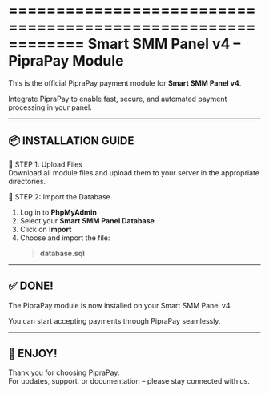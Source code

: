 ============================================================
        Smart SMM Panel v4 – PipraPay Module
============================================================

This is the official PipraPay payment module for **Smart SMM Panel v4**.

Integrate PipraPay to enable fast, secure, and automated payment processing in your panel.

------------------------------------------------------------
📦 INSTALLATION GUIDE
------------------------------------------------------------

🔹 STEP 1: Upload Files  
Download all module files and upload them to your server in the appropriate directories.

🔹 STEP 2: Import the Database  
1. Log in to **PhpMyAdmin**  
2. Select your **Smart SMM Panel Database**  
3. Click on **Import**  
4. Choose and import the file:  
   > **database.sql**

------------------------------------------------------------
✅ DONE!
------------------------------------------------------------

The PipraPay module is now installed on your Smart SMM Panel v4.

You can start accepting payments through PipraPay seamlessly.

------------------------------------------------------------
🎉 ENJOY!
------------------------------------------------------------

Thank you for choosing PipraPay.  
For updates, support, or documentation – please stay connected with us.

